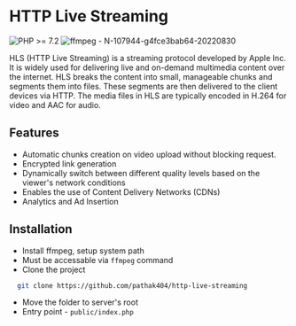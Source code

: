 
# HTTP Live Streaming

![PHP >= 7.2](https://img.shields.io/badge/PHP-%3E%3D7.2-787CB5)
![ffmpeg - N-107944-g4fce3bab64-20220830](https://img.shields.io/badge/ffmpeg-N--107944--g4fce3bab64--20220830-378B3B)


HLS (HTTP Live Streaming) is a streaming protocol developed by Apple Inc. It is widely used for delivering live and on-demand multimedia content over the internet. HLS breaks the content into small, manageable chunks and segments them into files. These segments are then delivered to the client devices via HTTP. The media files in HLS are typically encoded in H.264 for video and AAC for audio.









## Features
- Automatic chunks creation on video upload without blocking request.
- Encrypted link generation
- Dynamically switch between different quality levels based on the viewer's network conditions
- Enables the use of Content Delivery Networks (CDNs)
- Analytics and Ad Insertion
## Installation

- Install ffmpeg, setup system path
- Must be accessable via `ffmpeg` command
- Clone the project

```bash
  git clone https://github.com/pathak404/http-live-streaming
```
- Move the folder to server's root
- Entry point - `public/index.php`
